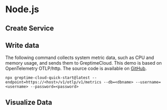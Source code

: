 # Node.js

## Create Service
<!--@include: ./create-service.md-->

## Write data

The following command collects system metric data, such as CPU and memory usage, and sends them to GreptimeCloud. This demo is based on OpenTelemetry OTLP/http. The source code is available on [GitHub](https://github.com/GreptimeCloudStarters/quick-start-node-js).

```shell
npx greptime-cloud-quick-start@latest --endpoint=https://<host>/v1/otlp/v1/metrics --db=<dbname> --username=<username> --password=<password>
```

## Visualize Data
<!--@include: ./visualize-data.md-->
